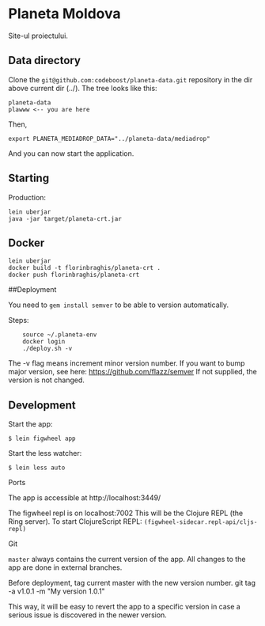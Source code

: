 # Planeta Moldova 

Site-ul proiectului. 


## Data directory

Clone the `git@github.com:codeboost/planeta-data.git` repository in the dir above current dir (../).
The tree looks like this:

  	planeta-data
  	plawww <-- you are here


Then,

	export PLANETA_MEDIADROP_DATA="../planeta-data/mediadrop"


And you can now start the application.


## Starting 

Production:
	
	lein uberjar
	java -jar target/planeta-crt.jar


## Docker

	lein uberjar
	docker build -t florinbraghis/planeta-crt .
	docker push florinbraghis/planeta-crt

##Deployment

You need to `gem install semver` to be able to version automatically.

Steps:

		source ~/.planeta-env
		docker login
		./deploy.sh -v


The -v flag means increment minor version number.
If you want to bump major version, see here: https://github.com/flazz/semver
If not supplied, the version is not changed.

## Development

Start the app:

    $ lein figwheel app

Start the less watcher:

    $ lein less auto

Ports

The app is accessible at http://localhost:3449/

The figwheel repl is on localhost:7002
This will be the Clojure REPL (the Ring server).
To start ClojureScript REPL: `(figwheel-sidecar.repl-api/cljs-repl)`

Git

`master` always contains the current	 version of the app. 
All changes to the app are done in external branches. 

Before deployment, tag current master with the new version number.
		git tag -a v1.0.1 -m "My version 1.0.1"

This way, it will be easy to revert the app to a specific version in case a serious issue is discovered in the newer version.

















        




